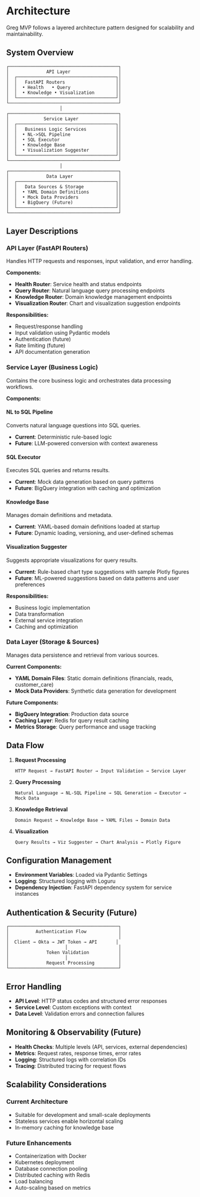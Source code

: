 # Architecture

Greg MVP follows a layered architecture pattern designed for scalability and maintainability.

## System Overview

```
┌─────────────────────────────────────────┐
│              API Layer                  │
│  ┌─────────────────────────────────────┐│
│  │   FastAPI Routers                   ││
│  │  • Health   • Query                 ││
│  │  • Knowledge • Visualization        ││
│  └─────────────────────────────────────┘│
└─────────────────────────────────────────┘
                    │
┌─────────────────────────────────────────┐
│             Service Layer               │
│  ┌─────────────────────────────────────┐│
│  │   Business Logic Services           ││
│  │  • NL->SQL Pipeline                 ││
│  │  • SQL Executor                     ││
│  │  • Knowledge Base                   ││
│  │  • Visualization Suggester          ││
│  └─────────────────────────────────────┘│
└─────────────────────────────────────────┘
                    │
┌─────────────────────────────────────────┐
│              Data Layer                 │
│  ┌─────────────────────────────────────┐│
│  │   Data Sources & Storage            ││
│  │  • YAML Domain Definitions          ││
│  │  • Mock Data Providers              ││
│  │  • BigQuery (Future)                ││
│  └─────────────────────────────────────┘│
└─────────────────────────────────────────┘
```

## Layer Descriptions

### API Layer (FastAPI Routers)
Handles HTTP requests and responses, input validation, and error handling.

**Components:**
- **Health Router**: Service health and status endpoints
- **Query Router**: Natural language query processing endpoints
- **Knowledge Router**: Domain knowledge management endpoints  
- **Visualization Router**: Chart and visualization suggestion endpoints

**Responsibilities:**
- Request/response handling
- Input validation using Pydantic models
- Authentication (future)
- Rate limiting (future)
- API documentation generation

### Service Layer (Business Logic)
Contains the core business logic and orchestrates data processing workflows.

**Components:**

#### NL to SQL Pipeline
Converts natural language questions into SQL queries.
- **Current**: Deterministic rule-based logic
- **Future**: LLM-powered conversion with context awareness

#### SQL Executor
Executes SQL queries and returns results.
- **Current**: Mock data generation based on query patterns
- **Future**: BigQuery integration with caching and optimization

#### Knowledge Base
Manages domain definitions and metadata.
- **Current**: YAML-based domain definitions loaded at startup
- **Future**: Dynamic loading, versioning, and user-defined schemas

#### Visualization Suggester
Suggests appropriate visualizations for query results.
- **Current**: Rule-based chart type suggestions with sample Plotly figures
- **Future**: ML-powered suggestions based on data patterns and user preferences

**Responsibilities:**
- Business logic implementation
- Data transformation
- External service integration
- Caching and optimization

### Data Layer (Storage & Sources)
Manages data persistence and retrieval from various sources.

**Current Components:**
- **YAML Domain Files**: Static domain definitions (financials, reads, customer_care)
- **Mock Data Providers**: Synthetic data generation for development

**Future Components:**
- **BigQuery Integration**: Production data source
- **Caching Layer**: Redis for query result caching
- **Metrics Storage**: Query performance and usage tracking

## Data Flow

1. **Request Processing**
   ```
   HTTP Request → FastAPI Router → Input Validation → Service Layer
   ```

2. **Query Processing**
   ```
   Natural Language → NL-SQL Pipeline → SQL Generation → Executor → Mock Data
   ```

3. **Knowledge Retrieval**
   ```
   Domain Request → Knowledge Base → YAML Files → Domain Data
   ```

4. **Visualization**
   ```
   Query Results → Viz Suggester → Chart Analysis → Plotly Figure
   ```

## Configuration Management

- **Environment Variables**: Loaded via Pydantic Settings
- **Logging**: Structured logging with Loguru
- **Dependency Injection**: FastAPI dependency system for service instances

## Authentication & Security (Future)

```
┌─────────────────────────────────────────┐
│          Authentication Flow            │
│                                         │
│  Client → Okta → JWT Token → API       │
│                     │                   │
│              Token Validation           │
│                     │                   │
│              Request Processing         │
└─────────────────────────────────────────┘
```

## Error Handling

- **API Level**: HTTP status codes and structured error responses
- **Service Level**: Custom exceptions with context
- **Data Level**: Validation errors and connection failures

## Monitoring & Observability (Future)

- **Health Checks**: Multiple levels (API, services, external dependencies)
- **Metrics**: Request rates, response times, error rates
- **Logging**: Structured logs with correlation IDs
- **Tracing**: Distributed tracing for request flows

## Scalability Considerations

### Current Architecture
- Suitable for development and small-scale deployments
- Stateless services enable horizontal scaling
- In-memory caching for knowledge base

### Future Enhancements
- Containerization with Docker
- Kubernetes deployment
- Database connection pooling
- Distributed caching with Redis
- Load balancing
- Auto-scaling based on metrics